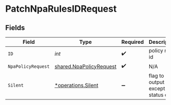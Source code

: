 # PatchNpaRulesIDRequest


## Fields

| Field                                                              | Type                                                               | Required                                                           | Description                                                        |
| ------------------------------------------------------------------ | ------------------------------------------------------------------ | ------------------------------------------------------------------ | ------------------------------------------------------------------ |
| `ID`                                                               | *int*                                                              | :heavy_check_mark:                                                 | policy rule id                                                     |
| `NpaPolicyRequest`                                                 | [shared.NpaPolicyRequest](../../models/shared/npapolicyrequest.md) | :heavy_check_mark:                                                 | N/A                                                                |
| `Silent`                                                           | [*operations.Silent](../../models/operations/silent.md)            | :heavy_minus_sign:                                                 | flag to skip output except status code                             |